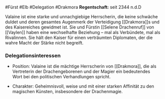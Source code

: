 #Fürst #Elb #Delegation #Drakmora 
**Regentschaft:** seit 2344 n.d.D

Valaine ist eine starke und unnachgiebige Herrscherin, die keine schwäche duldet und deren gesamtes Augenmerk der Verteidigung [[Drakmora]]s und des Kaisereiches gewidmet ist. Sie und Fürstin [[Selene Drachenruf]] von [[Vaylen]] haben eine wechselhafte Beziehung – mal als Verbündete, mal als Rivalinnen. Sie hält den Kaiser für einen verträumten Diplomaten, der die wahre Macht der Stärke nicht begreift.

### Delegationsinteressen
- Position: Valaine ist die mächtige Herrscherin von [[Drakmora]], die als Vertreterin der Drachengeborenen und der Magier ein bedeutendes Wort bei den politischen Verhandlungen spricht.
* Charakter: Geheimnisvoll, weise und mit einer starken Affinität zu den magischen Künsten, insbesondere der Drachenmagie.